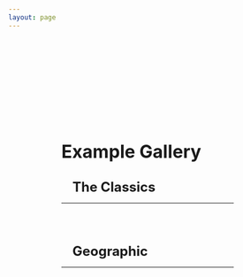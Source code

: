 ```yaml
--- 
layout: page
---
```

<script setup>
    import card from './card.vue'
</script>

<div class='container'>
<h1>Example Gallery</h1>

<div class='section'>
    <h2>The Classics</h2>
<hr>
<div class="cards">

<card title="3D Scatter Plot" example="scatterplot3D" link="/examples/scatter_plot_3D"></card>
  
<card title="3D Bar Chart" example="barchart3D" link="/examples/bar_chart_3D"></card>

<card title="3D Line Chart" example="linechart3D" link="/examples/line_chart_3D"></card>

<card title="2D Scatter Plot" example="scatterplot2D" link="/examples/scatter_plot_2D"></card>

<card title="2D Bar Chart" example="barchart2D" link="/examples/bar_chart_2D"></card>

<card title="2D Line Chart" example="linechart2D" link="/examples/line_chart_2D"></card>
 
</div>
</div>

<div class='section'>
    <h2>Geographic</h2>
<hr>
<div class="cards">

<card title="Texture Map" example="textureMap" link="/examples/texture_map"></card>
  
</div>
</div>

</div>

<style>
h1,
h2,
h3,
h4 {
    margin: 0.1rem 0;
}

h1 {
    font-size: 2rem;
}

h2 {
    font-size: 1.5rem;
    padding-left: 20px;
}

h3 {
    font-size: 1.2rem;
    padding-left: 40px;
}

h4 {
    font-size: 1rem;
    font-style: italic;
    padding-left: 60px;
}

.container {
    margin-top: 5vh;
    margin-left: 10vw;
    margin-right: 10vw;
    
}

.section {
    margin-top: 30px; 
}

 .cards {
    display: flex;
    flex-wrap: wrap;
    align-items: flex-start;
    justify-content: center;
    flex-direction: row;
    margin-top: 10px;
  }
  .cards iframe {
    margin: 5px;
    border: 1px solid #000;
    box-shadow: 3px 3px 8px 0px rgba(0,0,0,0.3); 
    width: 10em;
    height: 10em;
  }

  .cards span {
    font-size: 1em;
  }


</style>